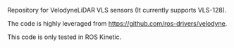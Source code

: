 Repository for VelodyneLiDAR VLS sensors (It currently supports VLS-128).

The code is highly leveraged from https://github.com/ros-drivers/velodyne.

This code is only tested in ROS Kinetic.
